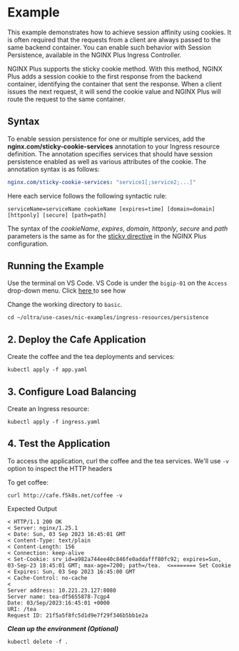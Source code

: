 # Example

This example demonstrates how to achieve session affinity using cookies.
It is often required that the requests from a client are always passed to the same backend container. You can enable such behavior with Session Persistence, available in the NGINX Plus Ingress Controller.

NGINX Plus supports the sticky cookie method. With this method, NGINX Plus adds a session cookie to the first response from the backend container, identifying the container that sent the response. When a client issues the next request, it will send the cookie value and NGINX Plus will route the request to the same container.

## Syntax

To enable session persistence for one or multiple services, add the **nginx.com/sticky-cookie-services** annotation to
your Ingress resource definition. The annotation specifies services that should have session persistence enabled as well
as various attributes of the cookie. The annotation syntax is as follows:

```yaml
nginx.com/sticky-cookie-services: "service1[;service2;...]"
```

Here each service follows the following syntactic rule:

```text
serviceName=serviceName cookieName [expires=time] [domain=domain] [httponly] [secure] [path=path]
```

The syntax of the *cookieName*, *expires*, *domain*, *httponly*, *secure* and *path* parameters is the same as for the
[sticky directive](https://nginx.org/en/docs/http/ngx_http_upstream_module.html#sticky) in the NGINX Plus configuration.


## Running the Example


Use the terminal on VS Code. VS Code is under the `bigip-01` on the `Access` drop-down menu. Click <a href="https://raw.githubusercontent.com/F5EMEA/oltra/main/vscode.png"> here </a> to see how 

Change the working directory to `basic`.
```
cd ~/oltra/use-cases/nic-examples/ingress-resources/persistence
```

## 2. Deploy the Cafe Application

Create the coffee and the tea deployments and services:
```
kubectl apply -f app.yaml
```

## 3. Configure Load Balancing

Create an Ingress resource:
```
kubectl apply -f ingress.yaml
```

## 4. Test the Application

To access the application, curl the coffee and the tea services. We'll use ```-v``` option to inspect the HTTP headers

To get coffee:
```
curl http://cafe.f5k8s.net/coffee -v
```

 Expected Output
```
< HTTP/1.1 200 OK
< Server: nginx/1.25.1
< Date: Sun, 03 Sep 2023 16:45:01 GMT
< Content-Type: text/plain
< Content-Length: 156
< Connection: keep-alive
< Set-Cookie: srv_id=a982a744ee40c846fe0addafff80fc92; expires=Sun, 03-Sep-23 18:45:01 GMT; max-age=7200; path=/tea.  <======== Set Cookie
< Expires: Sun, 03 Sep 2023 16:45:00 GMT
< Cache-Control: no-cache
< 
Server address: 10.221.23.127:8080
Server name: tea-df5655878-7cgp4
Date: 03/Sep/2023:16:45:01 +0000
URI: /tea
Request ID: 21f5a5f8fc5d1d9e7f29f346b5bb1e2a
```

***Clean up the environment (Optional)***
```
kubectl delete -f .
```  